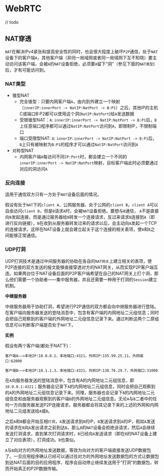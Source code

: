 # WebRTC

// todo


## NAT穿透
`NAT`在解决IPv4紧张和提高安全性的同时，也会很大程度上破坏`P2P`通信，处于`NAT`设备下的客户端`A`，其他客户端（非同一局域网或者同一局域网下互不知晓）要主动访问该客户端，会被`A`的`NAT`设备拒绝，必须要`A`留下“洞”（参见下面的`NAT类型`)后，才有可能访问到。

### NAT类型

* 锥型NAT
    * 完全锥型：只要内网客户端`A`，由内到外建立一个映射（`innerIP:innerPort -> NatIP:NatPort -> B:P1`）之后，其他IP的主机C或端口B:P2都可以使用这个洞(`NatIP:NatPort`)给`A`发送数据
    * 受限锥型NAT：`A`: `innerIP:innerPort -> NatIP:NatPort -> B:P1`后，`B`上任意端口程序都可以通过`NatIP:NatPort`访问到`A`，即限制IP，不限制端口
    * 端口受限型NAT: `A`: `innerIP:innerPort -> NatIP:NatPort -> B:P1`后，`B`上只有被映射为`B:P1`的程序才可以通过`NatIP:NatPort`访问到`A`
* 对称型NAT
    * 内网客户端`A`每访问不同`IP:Port`时，都会建立一个不同的`innerIP:innerPort -> NatIP:NatPort`映射，目标客户端此时必须要通过对应的洞访问`A`

### 反向连接

适用于通信双方只有一方处于`NAT`设备后面的情况。

假设有处于`NAT`下的`client A`、公网服务器、处于公网的`client B`，`client A`可以自由访问`client B`，但是`B`请求`A`时，会被`NAT`设备拒绝。要想与`B`通信， `A`不是直接向`B`发起连接，而是通过服务器给`B`转发一个连接请求，反过来请求`B`连接到`A`（即进行反向链接），`B`在收到从服务器转发过来的请求以后，会主动向`A`发起一个TCP的连接请求，这样在NAT设备上就会建立起关于这个连接的相关表项，使`A`和`B`之间能够正常通信。

### UDP打洞

UDP打洞技术是通过中间服务器的协助在各自的`NAT网关`上建立相关的表项，使P2P连接的双方发送的报文能够直接穿透对方的NAT网关，从而实现P2P客户端互连。如果两台位于NAT设备后面的P2P客户端希望在自己的NAT网关上打个洞，那么他们需要一个协助者——集中服务器，并且还需要一种用于打洞的`Session`建立机制。

**中继服务器**

中继服务器用于协助打洞，希望进行P2P通信的双方都会向中继服务器进行登陆。在客户端向服务器发送的登陆消息中，包含有客户端的内网地址二元组信息；同时会把自己观察到的客户端的外网地址二元组信息记录下来。通过判断这两个二原组信息可以判断客户端是否处于`NAT`下。

**实例**

假设有两个客户端(都处于NAT下)：
```
客户端A——>本地IP:10.0.0.1，本地端口:4321，外网IP:155.99.25.11，外网端口:62000

客户端B——>本地IP:10.1.1.3，本地端口:4321，外网IP:138.76.29.7，外网端口:31000
```

在`A`向服务器发送的登陆消息中，包含有A的内网地址二元组信息，即`10.0.0.1:4321`；服务器会记录下`A`的内网地址二元组信息，同时会把自己观察到的`A`的外网地址二元组信息记录下来。同理，服务器也会记录下`B`的内网地址二元组信息和由服务器观察到的客户端`B`的外网地址二元组信息。无论`A`与`B`二者中的任何一方向服务器发送P2P连接请求，服务器都会将其记录下来的上述的外网和内网地址二元组发送给`A`或`B`。

之后`A`和`B`都会开始互相`打洞`，`A`发送请求到`B`的IP，`B`发送请求到`A`的IP，假如`A`发送的请求在`B`向`A`发出请求之前到达`B`，那么`B`的`NAT`设备会拒绝该请求，然后`A`会继续发送打洞请求，直到某次打洞请求时，`B`已经向`A`发送请求（即在`B`的NAT设备上建立了对应表项），打洞成功。`B`也类似。

`A`与`B`向对方的外网地址发送数据，等效为向对方的客户端直接发送UDP数据包了。一旦应用程序确认已经可以通过往对方的外网地址发送数据包的方式让数据包到达NAT后面的目的应用程序，程序会自动停止继续发送用于“打洞”的数据包，转而开始真正的P2P数据传输。

